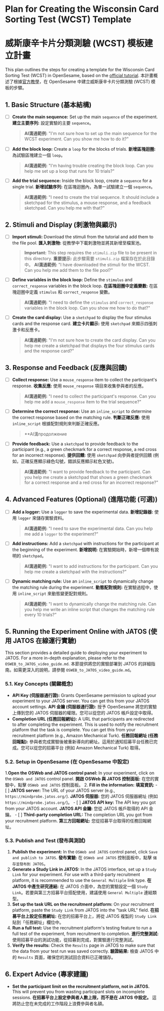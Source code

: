 # Plan for Creating the Wisconsin Card Sorting Test (WCST) Template
# 威斯康辛卡片分類測驗 (WCST) 模板建立計畫

This plan outlines the steps for creating a template for the Wisconsin Card Sorting Test (WCST) in OpenSesame, based on the [official tutorial](https://osdoc.cogsci.nl/4.1/tutorials/wcst/).
本計畫概述了根據[官方教學](https://osdoc.cogsci.nl/4.1/tutorials/wcst/)，在 OpenSesame 中建立威斯康辛卡片分類測驗 (WCST) 模板的步驟。

## 1. Basic Structure (基本結構)

-   [ ] **Create the main sequence:** Set up the main `sequence` of the experiment.
    **建立主要序列:** 設定實驗的主要 `sequence`。
    > **AI溝通範例:** "I'm not sure how to set up the main sequence for the WCST experiment. Can you show me how to do it?"
-   [ ] **Add the block loop:** Create a `loop` for the blocks of trials.
    **新增區塊迴圈:** 為試驗區塊建立一個 `loop`。
    > **AI溝通範例:** "I'm having trouble creating the block loop. Can you help me set up a loop that runs for 10 trials?"
-   [ ] **Add the trial sequence:** Inside the block loop, create a `sequence` for a single trial.
    **新增試驗序列:** 在區塊迴圈內，為單一試驗建立一個 `sequence`。
    > **AI溝通範例:** "I need to create the trial sequence. It should include a sketchpad for the stimulus, a mouse response, and a feedback sketchpad. Can you help me with that?"

## 2. Stimuli and Display (刺激物與顯示)

-   [ ] **Import stimuli:** Download the stimuli from the tutorial and add them to the file pool.
    **匯入刺激物:** 從教學中下載刺激物並將其新增至檔案池。
    > **Important:** This step requires the `stimuli.zip` file to be present in this directory.
    > **重要提示:** 此步驟需要 `stimuli.zip` 檔案存在於此目錄中。
    > **AI溝通範例:** "I have downloaded the stimuli for the WCST. Can you help me add them to the file pool?"
-   [ ] **Define variables in the block loop:** Define the `stimulus` and `correct_response` variables in the block loop.
    **在區塊迴圈中定義變數:** 在區塊迴圈中定義 `stimulus` 和 `correct_response` 變數。
    > **AI溝通範例:** "I need to define the `stimulus` and `correct_response` variables in the block loop. Can you show me how to do that?"
-   [ ] **Create the card display:** Use a `sketchpad` to display the four stimulus cards and the response card.
    **建立卡片顯示:** 使用 `sketchpad` 來顯示四張刺激卡和反應卡。
    > **AI溝通範例:** "I'm not sure how to create the card display. Can you help me create a sketchpad that displays the four stimulus cards and the response card?"

## 3. Response and Feedback (反應與回饋)

-   [ ] **Collect response:** Use a `mouse_response` item to collect the participant's response.
    **收集反應:** 使用 `mouse_response` 項目來收集參與者的反應。
    > **AI溝通範例:** "I need to collect the participant's response. Can you help me add a `mouse_response` item to the trial sequence?"
-   [ ] **Determine the correct response:** Use an `inline_script` to determine the correct response based on the matching rule.
    **判斷正確反應:** 使用 `inline_script` 根據配對規則來判斷正確反應。
    > **AI溝продолжение

-   [ ] **Provide feedback:** Use a `sketchpad` to provide feedback to the participant (e.g., a green checkmark for a correct response, a red cross for an incorrect response).
    **提供回饋:** 使用 `sketchpad` 向參與者提供回饋 (例如，正確反應顯示綠色勾號，錯誤反應顯示紅色叉號)。
    > **AI溝通範例:** "I want to provide feedback to the participant. Can you help me create a sketchpad that shows a green checkmark for a correct response and a red cross for an incorrect response?"

## 4. Advanced Features (Optional) (進階功能 (可選))

-   [ ] **Add a logger:** Use a `logger` to save the experimental data.
    **新增記錄器:** 使用 `logger` 來儲存實驗資料。
    > **AI溝通範例:** "I need to save the experimental data. Can you help me add a `logger` to the experiment?"
-   [ ] **Add instructions:** Add a `sketchpad` with instructions for the participant at the beginning of the experiment.
    **新增說明:** 在實驗開始時，新增一個帶有說明的 `sketchpad`。
    > **AI溝通範例:** "I want to add instructions for the participant. Can you help me create a sketchpad with the instructions?"
-   [ ] **Dynamic matching rule:** Use an `inline_script` to dynamically change the matching rule during the experiment.
    **動態配對規則:** 在實驗過程中，使用 `inline_script` 來動態變更配對規則。
    > **AI溝通範例:** "I want to dynamically change the matching rule. Can you help me write an inline script that changes the matching rule every 10 trials?"

## 5. Running the Experiment Online with JATOS (使用 JATOS 在線運行實驗)

This section provides a detailed guide to deploying your experiment to JATOS. For a more in-depth explanation, please refer to the `OSWEB_to_JATOS_video_guide.md`.
本節提供將您的實驗部署到 JATOS 的詳細指南。如需更深入的說明，請參閱 `OSWEB_to_JATOS_video_guide.md`。

### 5.1. Key Concepts (關鍵概念)

-   **API Key (伺服器通行證):** Grants OpenSesame permission to upload your experiment to your JATOS server. You can get this from your JATOS account settings.
    **API 金鑰 (伺服器通行證):** 授予 OpenSesame 將您的實驗上傳到您的 JATOS 伺服器的權限。您可以從您的 JATOS 帳戶設定中取得。
-   **Completion URL (任務回報網址):** A URL that participants are redirected to after completing the experiment. This is used to notify the recruitment platform that the task is complete. You can get this from your recruitment platform (e.g., Amazon Mechanical Turk).
    **任務回報網址 (任務回報點):** 參與者完成實驗後被重新導向的網址。這用於通知招募平台任務已完成。您可以從您的招募平台 (例如 Amazon Mechanical Turk) 取得。

### 5.2. Setup in OpenSesame (在 OpenSesame 中設定)

1.**Open the OSWeb and JATOS control panel:** In your experiment, click on the `OSWeb and JATOS` control panel.
    **開啟 OSWeb 與 JATOS 控制面板:** 在您的實驗中，點擊 `OSWeb and JATOS` 控制面板。
2.  **Fill in the information:**
    **填寫資訊:**
    - [ ] **JATOS server:** The URL of your JATOS server (e.g., `https://mindprobe.jatos.org/`).
        **JATOS 伺服器:** 您的 JATOS 伺服器網址 (例如 `https://mindprobe.jatos.org/`)。
    - [ ] **JATOS API key:** The API key you got from your JATOS account.
        **JATOS API 金鑰:** 您從 JATOS 帳戶取得的 API 金鑰。
    - [ ] **Third-party completion URL:** The completion URL you got from your recruitment platform.
        **第三方回報網址:** 您從招募平台取得的任務回報網址。

### 5.3. Publish and Test (發布與測試)

1.  **Publish the experiment:** In the `OSWeb and JATOS` control panel, click `Save and publish to JATOS`.
    **發布實驗:** 在 `OSWeb and JATOS` 控制面板中，點擊 `儲存並發布到 JATOS`。
2.  **Generate a Study Link in JATOS:** In the JATOS interface, set up a `Study Link` for your experiment. For use with a third-party recruitment platform, it is recommended to use the `General Multiple` link type.
    **在 JATOS 中產生研究連結:** 在 JATOS 介面中，為您的實驗設定一個 `Study Link`。若要與第三方招募平台搭配使用，建議使用 `General Multiple` 連結類型。
3.  **Set up the task URL on the recruitment platform:** On your recruitment platform, paste the `Study Link` from JATOS into the "task URL" field.
    **在招募平台上設定任務網址:** 在您的招募平台上，將從 JATOS 複製的 `Study Link` 貼到「任務網址」欄位中。
4.  **Run a full test:** Use the recruitment platform's testing feature to run a full test of the experiment, from recruitment to completion.
    **進行完整測試:** 使用招募平台的測試功能，從招募到完成，對實驗進行完整測試。
5.  **Verify the results:** Check the `Results` page in JATOS to make sure that the data from your test run was saved correctly.
    **驗證結果:** 檢查 JATOS 中的 `Results` 頁面，確保您的測試回合資料已正確儲存。

## 6. Expert Advice (專家建議)

-   **Set the participant limit on the recruitment platform, not in JATOS.** This will prevent you from wasting participant slots on incomplete sessions.
    **在招募平台上設定參與者人數上限，而不是在 JATOS 中設定。** 這將防止您在未完成的工作階段上浪費參與者名額。

